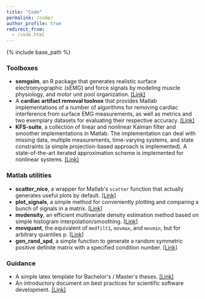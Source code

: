 ```yaml
---
title: "Code"
permalink: /code/
author_profile: true
redirect_from:
  - /code.html
---
```


{% include base_path %}

### Toolboxes
- **semgsim**, an R package that generates realistic surface electromyographic (sEMG) and force signals by modeling muscle physiology, and motor unit pool organization. [[Link]](https://github.com/ime-luebeck/semgsim)
- A **cardiac artifact removal toolnox** that provides Matlab implementations of a number of algorithms for removing cardiac interference from surface EMG measurements, as well as metrics and two exemplary datasets for evaluating their respective accuracy. [[Link]](https://github.com/e-pet/ecg-removal)
- **KFS-suite**, a collection of linear and nonlinear Kalman filter and smoother implementations in Matlab. The implementation can deal with missing data, multiple measurements, time-varying systems, and state constraints (a simple projection-based approach is implemented). A state-of-the-art iterated approximation scheme is implemented for nonlinear systems. [[Link]](https://github.com/e-pet/kfs_suite)

### Matlab utilities
- **scatter_nice**, a wrapper for Matlab's `scatter` function that actually generates useful plots by default. [[Link]](https://github.com/e-pet/scatter_nice)
- **plot_signals**, a simple method for conveniently plotting and comparing a bunch of signals in a matrix. [[Link]](https://github.com/e-pet/plot_signals)
- **mvdensity**, an efficient multivariate density estimation method based on simple histogram interpolation/smoothing. [[Link]](https://github.com/e-pet/mvdensity)
- **movquant**, the equivalent of `medfilt1`, `movmax`, and `movmin`, but for arbitrary quantiles p. [[Link]](https://www.mathworks.com/matlabcentral/fileexchange/84200-movquant/)
- **gen_rand_spd**, a simple function to generate a random symmetric positive definite matrix with a specified condition number. [[Link]](https://github.com/e-pet/gen_rand_spd)

### Guidance
- A simple latex template for Bachelor's / Master's theses. [[Link]](https://github.com/e-pet/thesis-template)
- An introductory document on best practices for scientific software development. [[Link]](https://github.com/e-pet/best-practices-scientific-software-dev/blob/master/best_practices_scientific_software_dev.md)


